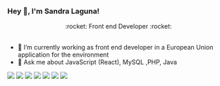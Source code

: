 ### Hey 👋, I'm Sandra Laguna!

<center>:rocket: Front end Developer :rocket:</center>
<br>

- :telescope: I’m currently working as front end developer in a European Union application for the environment
- :speech_balloon: Ask me about JavaScript (React), MySQL ,PHP, Java

<img src="{https://img.shields.io/badge/JavaScript-323330?style=for-the-badge&logo=javascript&logoColor=F7DF1E}" />
<img src="{https://img.shields.io/badge/React-20232A?style=for-the-badge&logo=react&logoColor=61DAFB}" />
<img src="{https://img.shields.io/badge/Sass-CC6699?style=for-the-badge&logo=sass&logoColor=white}" />
<img src="{https://img.shields.io/badge/Java-ED8B00?style=for-the-badge&logo=java&logoColor=white}" />
<img src="{https://img.shields.io/badge/Tailwind_CSS-38B2AC?style=for-the-badge&logo=tailwind-css&logoColor=white}" />
<img src="{https://img.shields.io/badge/Bootstrap-563D7C?style=for-the-badge&logo=bootstrap&logoColor=white}" />
<img src="{https://img.shields.io/badge/Linux-FCC624?style=for-the-badge&logo=linux&logoColor=black}" />

<!--
**sandra-laguna/sandra-laguna** is a ✨ _special_ ✨ repository because its `README.md` (this file) appears on your GitHub profile.

Here are some ideas to get you started:

- 🔭 I’m currently working on ...
- 🌱 I’m currently learning ...
- 👯 I’m looking to collaborate on ...
- 🤔 I’m looking for help with ...
- 💬 Ask me about ...
- 📫 How to reach me: ...
- 😄 Pronouns: ...
- ⚡ Fun fact: ...
-->
